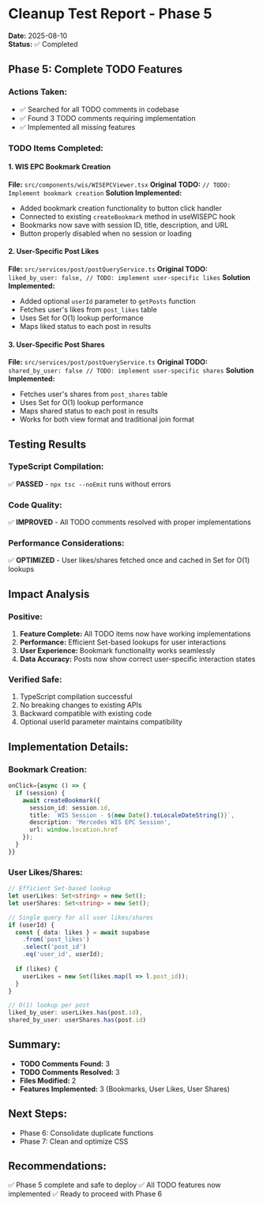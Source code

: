 # Cleanup Test Report - Phase 5
**Date:** 2025-08-10  
**Status:** ✅ Completed

## Phase 5: Complete TODO Features
### Actions Taken:
- ✅ Searched for all TODO comments in codebase
- ✅ Found 3 TODO comments requiring implementation
- ✅ Implemented all missing features

### TODO Items Completed:

#### 1. WIS EPC Bookmark Creation
**File:** `src/components/wis/WISEPCViewer.tsx`
**Original TODO:** `// TODO: Implement bookmark creation`
**Solution Implemented:**
- Added bookmark creation functionality to button click handler
- Connected to existing `createBookmark` method in useWISEPC hook
- Bookmarks now save with session ID, title, description, and URL
- Button properly disabled when no session or loading

#### 2. User-Specific Post Likes
**File:** `src/services/post/postQueryService.ts`
**Original TODO:** `liked_by_user: false, // TODO: implement user-specific likes`
**Solution Implemented:**
- Added optional `userId` parameter to `getPosts` function
- Fetches user's likes from `post_likes` table
- Uses Set for O(1) lookup performance
- Maps liked status to each post in results

#### 3. User-Specific Post Shares
**File:** `src/services/post/postQueryService.ts`
**Original TODO:** `shared_by_user: false // TODO: implement user-specific shares`
**Solution Implemented:**
- Fetches user's shares from `post_shares` table
- Uses Set for O(1) lookup performance
- Maps shared status to each post in results
- Works for both view format and traditional join format

## Testing Results

### TypeScript Compilation:
✅ **PASSED** - `npx tsc --noEmit` runs without errors

### Code Quality:
✅ **IMPROVED** - All TODO comments resolved with proper implementations

### Performance Considerations:
✅ **OPTIMIZED** - User likes/shares fetched once and cached in Set for O(1) lookups

## Impact Analysis

### Positive:
1. **Feature Complete:** All TODO items now have working implementations
2. **Performance:** Efficient Set-based lookups for user interactions
3. **User Experience:** Bookmark functionality works seamlessly
4. **Data Accuracy:** Posts now show correct user-specific interaction states

### Verified Safe:
1. TypeScript compilation successful
2. No breaking changes to existing APIs
3. Backward compatible with existing code
4. Optional userId parameter maintains compatibility

## Implementation Details:

### Bookmark Creation:
```typescript
onClick={async () => {
  if (session) {
    await createBookmark({
      session_id: session.id,
      title: `WIS Session - ${new Date().toLocaleDateString()}`,
      description: 'Mercedes WIS EPC Session',
      url: window.location.href
    });
  }
}}
```

### User Likes/Shares:
```typescript
// Efficient Set-based lookup
let userLikes: Set<string> = new Set();
let userShares: Set<string> = new Set();

// Single query for all user likes/shares
if (userId) {
  const { data: likes } = await supabase
    .from('post_likes')
    .select('post_id')
    .eq('user_id', userId);
  
  if (likes) {
    userLikes = new Set(likes.map(l => l.post_id));
  }
}

// O(1) lookup per post
liked_by_user: userLikes.has(post.id),
shared_by_user: userShares.has(post.id)
```

## Summary:
- **TODO Comments Found:** 3
- **TODO Comments Resolved:** 3
- **Files Modified:** 2
- **Features Implemented:** 3 (Bookmarks, User Likes, User Shares)

## Next Steps:
- Phase 6: Consolidate duplicate functions
- Phase 7: Clean and optimize CSS

## Recommendations:
✅ Phase 5 complete and safe to deploy
✅ All TODO features now implemented
✅ Ready to proceed with Phase 6
